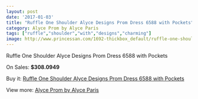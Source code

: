 ```yaml
---
layout: post
date: '2017-01-03'
title: "Ruffle One Shoulder Alyce Designs Prom Dress 6588 with Pockets"
category: Alyce Prom by Alyce Paris
tags: ["ruffle","shoulder","with","designs","charming"]
image: http://www.princessan.com/1692-thickbox_default/ruffle-one-shoulder-alyce-designs-prom-dress-6588-with-pockets.jpg
---
```

Ruffle One Shoulder Alyce Designs Prom Dress 6588 with Pockets

On Sales: **$308.0949**
<a href="https://www.princessan.com/en/alyce-prom-by-alyce-paris/776-ruffle-one-shoulder-alyce-designs-prom-dress-6588-with-pockets.html"><amp-img layout="responsive" width="600" height="600" src="//www.princessan.com/1692-thickbox_default/ruffle-one-shoulder-alyce-designs-prom-dress-6588-with-pockets.jpg" alt="Ruffle One Shoulder Alyce Designs Prom Dress 6588 with Pockets 0" /></a>
<a href="https://www.princessan.com/en/alyce-prom-by-alyce-paris/776-ruffle-one-shoulder-alyce-designs-prom-dress-6588-with-pockets.html"><amp-img layout="responsive" width="600" height="600" src="//www.princessan.com/1693-thickbox_default/ruffle-one-shoulder-alyce-designs-prom-dress-6588-with-pockets.jpg" alt="Ruffle One Shoulder Alyce Designs Prom Dress 6588 with Pockets 1" /></a>
<a href="https://www.princessan.com/en/alyce-prom-by-alyce-paris/776-ruffle-one-shoulder-alyce-designs-prom-dress-6588-with-pockets.html"><amp-img layout="responsive" width="600" height="600" src="//www.princessan.com/1694-thickbox_default/ruffle-one-shoulder-alyce-designs-prom-dress-6588-with-pockets.jpg" alt="Ruffle One Shoulder Alyce Designs Prom Dress 6588 with Pockets 2" /></a>

Buy it: [Ruffle One Shoulder Alyce Designs Prom Dress 6588 with Pockets](https://www.princessan.com/en/alyce-prom-by-alyce-paris/776-ruffle-one-shoulder-alyce-designs-prom-dress-6588-with-pockets.html "Ruffle One Shoulder Alyce Designs Prom Dress 6588 with Pockets")

View more: [Alyce Prom by Alyce Paris](https://www.princessan.com/en/8-alyce-prom-by-alyce-paris "Alyce Prom by Alyce Paris")